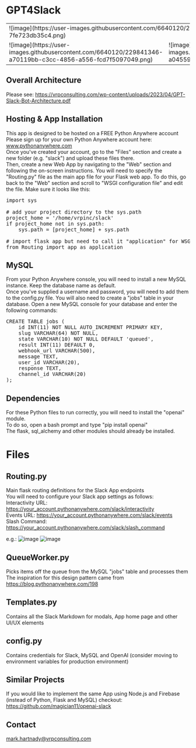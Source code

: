 # GPT4Slack

<table>
    <tr>
        <td colspan="2"> ![image](https://user-images.githubusercontent.com/6640120/229840000-6b9445a5-7637-4ccb-a732-7fe723db35c4.png) </td>
    </tr>
    <tr>
        <td> ![image](https://user-images.githubusercontent.com/6640120/229841346-a70119bb-c3cc-4856-a556-fcd7f5097049.png) </td>
        <td> ![image](https://user-images.githubusercontent.com/6640120/229840682-a04559fd-6525-4357-9a6d-7e5404f2b549.png)</td>
    </tr>
 </table>
 
## Overall Architecture
Please see: https://vrpconsulting.com/wp-content/uploads/2023/04/GPT-Slack-Bot-Architecture.pdf

## Hosting & App Installation
This app is designed to be hosted on a FREE Python Anywhere account <br/>
Please sign up for your own Python Anywhere account here: www.pythonanywhere.com <br/>
Once you've created your account, go to the "Files" section and create a new folder (e.g. "slack") and upload these files there. <br/>
Then, create a new Web App by navigating to the "Web" section and following the on-screen instructions. You will need to specify the "Routing.py" file as the main app file for your Flask web app. To do this, go back to the "Web" section and scroll to "WSGI configuration file" and edit the file. Make sure it looks like this:
<pre>
import sys

# add your project directory to the sys.path
project_home = '/home/vrpinc/slack'
if project_home not in sys.path:
    sys.path = [project_home] + sys.path

# import flask app but need to call it "application" for WSGI to work
from Routing import app as application  
</pre>

## MySQL
From your Python Anywhere console, you will need to install a new MySQL instance. Keep the database name as default. <br/>
Once you've supplied a username and password, you will need to add them to the config.py file.
You will also need to create a "jobs" table in your database.
Open a new MySQL console for your database and enter the following commands:
<pre>CREATE TABLE jobs (
    id INT(11) NOT NULL AUTO_INCREMENT PRIMARY KEY,
    slug VARCHAR(64) NOT NULL,
    state VARCHAR(10) NOT NULL DEFAULT 'queued',
    result INT(11) DEFAULT 0,
    webhook_url VARCHAR(500),
    message TEXT,
    user_id VARCHAR(20),
    response TEXT,
    channel_id VARCHAR(20)
);</pre>


## Dependencies
For these Python files to run correctly, you will need to install the "openai" module. </br>
To do so, open a bash prompt and type "pip install openai" </br>
The flask, sql_alchemy and other modules should already be installed.

# Files

## Routing.py
Main flask routing definitions for the Slack App endpoints <br/>
You will need to configure your Slack app settings as follows: <br/>
Interactivity URL: https://your_account.pythonanywhere.com/slack/interactivity <br/>
Events URL: https://your_account.pythonanywhere.com/slack/events <br/>
Slash Command: https://your_account.pythonanywhere.com/slack/slash_command 

e.g.:
![image](https://user-images.githubusercontent.com/6640120/229799541-f9aa62aa-a5c7-4f25-82f6-d617e50e0a79.png)
![image](https://user-images.githubusercontent.com/6640120/229800103-4906bc66-12a4-41df-8405-87e9a3d2366a.png)

## QueueWorker.py
Picks items off the queue from the MySQL "jobs" table and processes them <br/>
The inspiration for this design pattern came from https://blog.pythonanywhere.com/198

## Templates.py
Contains all the Slack Markdown for modals, App home page and other UI/UX elements

## config.py
Contains credentials for Slack, MySQL and OpenAI (consider moving to environment variables for production environment)

## Similar Projects
If you would like to implement the same App using Node.js and Firebase (instead of Python, Flask and MySQL) checkout:
https://github.com/magician11/openai-slack

## Contact
mark.hartnady@vrpconsulting.com
